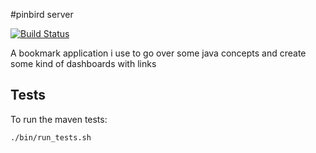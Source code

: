 #pinbird server

[![Build Status](https://travis-ci.org/xorrr/pinbird.png)](https://travis-ci.org/xorrr/pinbird)

A bookmark application i use to go over some java concepts and
create some kind of dashboards with links

## Tests
To run the maven tests:

    ./bin/run_tests.sh
